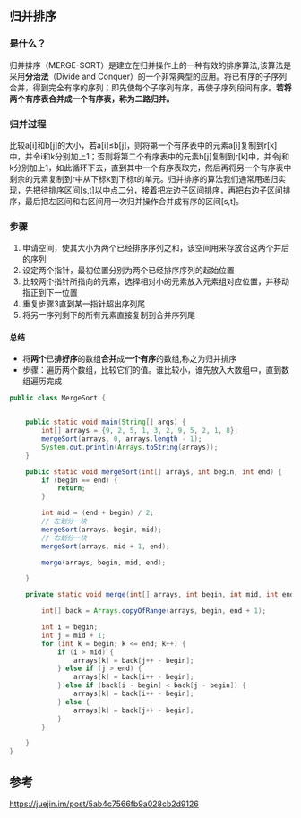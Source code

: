 ## 归并排序



### 是什么？

归并排序（MERGE-SORT）是建立在归并操作上的一种有效的排序算法,该算法是采用**分治法**（Divide and Conquer）的一个非常典型的应用。将已有序的子序列合并，得到完全有序的序列；即先使每个子序列有序，再使子序列段间有序。**若将两个有序表合并成一个有序表，称为二路归并。**



### 归并过程

比较a[i]和b[j]的大小，若a[i]≤b[j]，则将第一个有序表中的元素a[i]复制到r[k]中，并令i和k分别加上1；否则将第二个有序表中的元素b[j]复制到r[k]中，并令j和k分别加上1，如此循环下去，直到其中一个有序表取完，然后再将另一个有序表中剩余的元素复制到r中从下标k到下标t的单元。归并排序的算法我们通常用递归实现，先把待排序区间[s,t]以中点二分，接着把左边子区间排序，再把右边子区间排序，最后把左区间和右区间用一次归并操作合并成有序的区间[s,t]。

### 步骤

1. 申请空间，使其大小为两个已经排序序列之和，该空间用来存放合这两个并后的序列
2. 设定两个指针，最初位置分别为两个已经排序序列的起始位置
3. 比较两个指针所指向的元素，选择相对小的元素放入元素组对应位置，并移动指正到下一位置
4. 重复步骤3直到某一指针超出序列尾
5. 将另一序列剩下的所有元素直接复制到合并序列尾



#### 总结

* 将**两个**已**排好序**的数组**合并**成**一个有序**的数组,称之为归并排序
* 步骤：遍历两个数组，比较它们的值。谁比较小，谁先放入大数组中，直到数组遍历完成

```java
public class MergeSort {


    public static void main(String[] args) {
        int[] arrays = {9, 2, 5, 1, 3, 2, 9, 5, 2, 1, 8};
        mergeSort(arrays, 0, arrays.length - 1);
        System.out.println(Arrays.toString(arrays));
    }

    public static void mergeSort(int[] arrays, int begin, int end) {
        if (begin == end) {
            return;
        }

        int mid = (end + begin) / 2;
        // 左划分一块
        mergeSort(arrays, begin, mid);
        // 右划分一块
        mergeSort(arrays, mid + 1, end);

        merge(arrays, begin, mid, end);

    }

    private static void merge(int[] arrays, int begin, int mid, int end) {

        int[] back = Arrays.copyOfRange(arrays, begin, end + 1);

        int i = begin;
        int j = mid + 1;
        for (int k = begin; k <= end; k++) {
            if (i > mid) {
                arrays[k] = back[j++ - begin];
            } else if (j > end) {
                arrays[k] = back[i++ - begin];
            } else if (back[i - begin] < back[j - begin]) {
                arrays[k] = back[i++ - begin];
            } else {
                arrays[k] = back[j++ - begin];
            }
        }

    }
}
```









## 参考

https://juejin.im/post/5ab4c7566fb9a028cb2d9126

